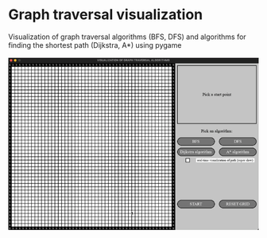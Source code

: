 # Graph traversal visualization

Visualization of graph traversal algorithms (BFS, DFS) and algorithms for finding the shortest path (Dijkstra, A*) using pygame
<br><br>
<img src="https://github.com/JPcooldev/graph-traversal-visualization/blob/main/graph-traversal-demo.gif">
